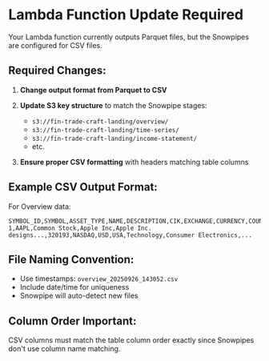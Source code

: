 # Lambda Function Update Required

Your Lambda function currently outputs Parquet files, but the Snowpipes are configured for CSV files.

## Required Changes:

1. **Change output format from Parquet to CSV**
2. **Update S3 key structure** to match the Snowpipe stages:
   - `s3://fin-trade-craft-landing/overview/`
   - `s3://fin-trade-craft-landing/time-series/`
   - `s3://fin-trade-craft-landing/income-statement/`
   - etc.

3. **Ensure proper CSV formatting** with headers matching table columns

## Example CSV Output Format:

For Overview data:
```csv
SYMBOL_ID,SYMBOL,ASSET_TYPE,NAME,DESCRIPTION,CIK,EXCHANGE,CURRENCY,COUNTRY,SECTOR,INDUSTRY,ADDRESS,OFFICIAL_SITE,FISCAL_YEAR_END,MARKET_CAPITALIZATION,EBITDA,PE_RATIO,PEG_RATIO,BOOK_VALUE,DIVIDEND_PER_SHARE,DIVIDEND_YIELD,EPS,REVENUE_PER_SHARE_TTM,PROFIT_MARGIN,OPERATING_MARGIN_TTM,RETURN_ON_ASSETS_TTM,RETURN_ON_EQUITY_TTM,REVENUE_TTM,GROSS_PROFIT_TTM,DILUTED_EPS_TTM,QUARTERLY_EARNINGS_GROWTH_YOY,QUARTERLY_REVENUE_GROWTH_YOY,ANALYST_TARGET_PRICE,TRAILING_PE,FORWARD_PE,PRICE_TO_SALES_RATIO_TTM,PRICE_TO_BOOK_RATIO,EV_TO_REVENUE,EV_TO_EBITDA,BETA,WEEK_52_HIGH,WEEK_52_LOW,DAY_50_MOVING_AVERAGE,DAY_200_MOVING_AVERAGE,SHARES_OUTSTANDING,DIVIDEND_DATE,EX_DIVIDEND_DATE,API_RESPONSE_STATUS
1,AAPL,Common Stock,Apple Inc,Apple Inc. designs...,320193,NASDAQ,USD,USA,Technology,Consumer Electronics,...
```

## File Naming Convention:
- Use timestamps: `overview_20250926_143052.csv`
- Include date/time for uniqueness
- Snowpipe will auto-detect new files

## Column Order Important:
CSV columns must match the table column order exactly since Snowpipes don't use column name matching.